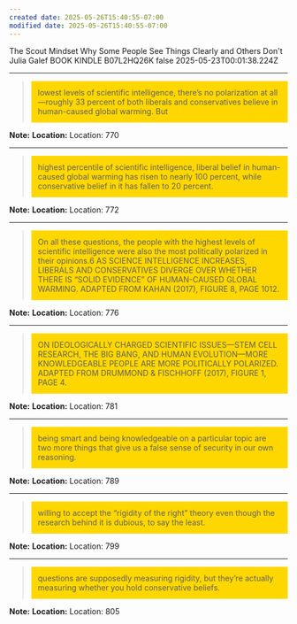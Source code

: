 ```yaml
---
created date: 2025-05-26T15:40:55-07:00
modified date: 2025-05-26T15:40:55-07:00
---
```

The Scout Mindset
Why Some People See Things Clearly and Others Don't
Julia Galef
BOOK
KINDLE
B07L2HQ26K
false
2025-05-23T00:01:38.224Z


---
> <div style="background-color: #ffd700; padding: 12px;">​lowest levels of scientific intelligence, there’s no polarization at all—roughly 33 percent of both liberals and conservatives believe in human-caused global warming. But​</div>

**Note:** 
**Location:** Location: 770


---
> <div style="background-color: #ffd700; padding: 12px;">​highest percentile of scientific intelligence, liberal belief in human-caused global warming has risen to nearly 100 percent, while conservative belief in it has fallen to 20 percent.​</div>

**Note:** 
**Location:** Location: 772


---
> <div style="background-color: #ffd700; padding: 12px;">​On all these questions, the people with the highest levels of scientific intelligence were also the most politically polarized in their opinions.6 AS SCIENCE INTELLIGENCE INCREASES, LIBERALS AND CONSERVATIVES DIVERGE OVER WHETHER THERE IS “SOLID EVIDENCE” OF HUMAN-CAUSED GLOBAL WARMING. ADAPTED FROM KAHAN (2017), FIGURE 8, PAGE 1012.​</div>

**Note:** 
**Location:** Location: 776


---
> <div style="background-color: #ffd700; padding: 12px;">​ON IDEOLOGICALLY CHARGED SCIENTIFIC ISSUES—STEM CELL RESEARCH, THE BIG BANG, AND HUMAN EVOLUTION—MORE KNOWLEDGEABLE PEOPLE ARE MORE POLITICALLY POLARIZED. ADAPTED FROM DRUMMOND & FISCHHOFF (2017), FIGURE 1, PAGE 4.​</div>

**Note:** 
**Location:** Location: 781


---
> <div style="background-color: #ffd700; padding: 12px;">​being smart and being knowledgeable on a particular topic are two more things that give us a false sense of security in our own reasoning.​</div>

**Note:** 
**Location:** Location: 789


---
> <div style="background-color: #ffd700; padding: 12px;">​willing to accept the “rigidity of the right” theory even though the research behind it is dubious, to say the least.​</div>

**Note:** 
**Location:** Location: 799


---
> <div style="background-color: #ffd700; padding: 12px;">​questions are supposedly measuring rigidity, but they’re actually measuring whether you hold conservative beliefs.​</div>

**Note:** 
**Location:** Location: 805
